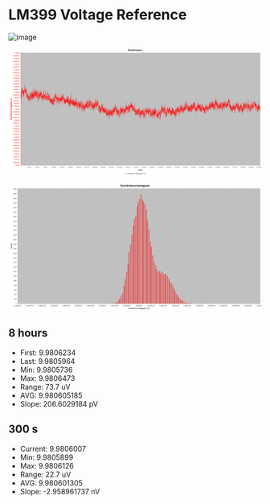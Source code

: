 # LM399 Voltage Reference

<img width="1920" height="1200" alt="image" src="https://github.com/user-attachments/assets/6804df9d-5990-4f65-bf45-5969585f57cc" />

![first-8-hours.png](first-8-hours.png)

![first-8-hours-histogram.png](first-8-hours-histogram.png
)

## 8 hours

* First: 9.9806234 
* Last: 9.9805964
* Min: 9.9805736
* Max: 9.9806473
* Range: 73.7 uV
* AVG: 9.980605185
* Slope: 206.6029184 pV

## 300 s

* Current: 9.9806007
* Min: 9.9805899
* Max: 9.9806126
* Range: 22.7 uV
* AVG: 9.980601305
* Slope: -2.958961737 nV
